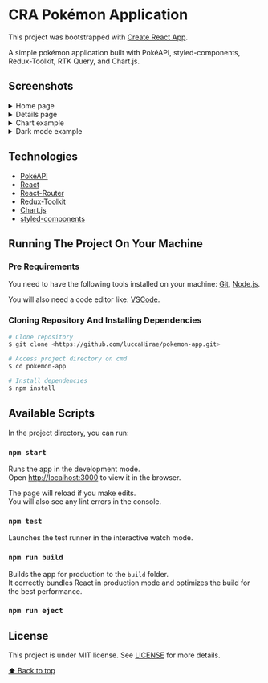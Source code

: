 # CRA Pokémon Application

This project was bootstrapped with [Create React App](https://github.com/facebook/create-react-app).

A simple pokémon application built with PokéAPI, styled-components, Redux-Toolkit, RTK Query, and Chart.js.

## Screenshots

<details>
 <summary>Home page</summary>
 <p>
   
![PD-Homepage](https://user-images.githubusercontent.com/27739280/147975266-21c293f4-6230-4c0b-aefc-59e794ea0947.png)
</p>
</details>

<details>
 <summary>Details page</summary>
 <p>

![PD-PókemonDetails](https://user-images.githubusercontent.com/27739280/147975605-cd7af32a-13d0-4394-8997-4e365f13495e.png)
</p>
</details>

<details>
 <summary>Chart example</summary>
 <p>
   
![PD-ChartExample](https://user-images.githubusercontent.com/27739280/147975674-ca3d79a9-b187-4ef8-9282-2b878cdefe8f.png)
</p>
</details>

<details>
 <summary>Dark mode example</summary>
 <p>
   
![PD-DarkModeExample](https://user-images.githubusercontent.com/27739280/147975733-b2ea61c7-84ba-4cab-a729-1793a98360f0.png)
</p>
</details>

## Technologies

- [PokéAPI](https://pokeapi.co/)
- [React](https://reactjs.org/)
- [React-Router](https://reactrouter.com/)
- [Redux-Toolkit](https://redux-toolkit.js.org/)
- [Chart.js](https://www.chartjs.org/)
- [styled-components](https://styled-components.com/)

## Running The Project On Your Machine

### Pre Requirements

You need to have the following tools installed on your machine:
[Git](https://git-scm.com), [Node.js](https://nodejs.org/en/).

You will also need a code editor like: 
[VSCode](https://code.visualstudio.com/).

### Cloning Repository And Installing Dependencies

```bash
# Clone repository
$ git clone <https://github.com/luccaHirae/pokemon-app.git>

# Access project directory on cmd
$ cd pokemon-app

# Install dependencies
$ npm install
```

## Available Scripts

In the project directory, you can run:

### `npm start`

Runs the app in the development mode.\
Open [http://localhost:3000](http://localhost:3000) to view it in the browser.

The page will reload if you make edits.\
You will also see any lint errors in the console.

### `npm test`

Launches the test runner in the interactive watch mode.

### `npm run build`

Builds the app for production to the `build` folder.\
It correctly bundles React in production mode and optimizes the build for the best performance.

### `npm run eject`

## License

This project is under MIT license. See [LICENSE](LICENSE) for more details.

[⬆ Back to top](#cra-pokémon-application)
